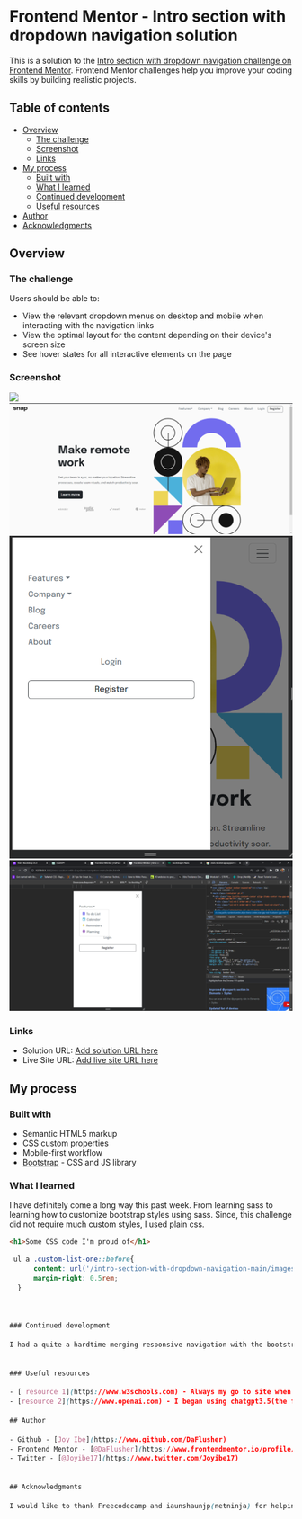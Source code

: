 # Frontend Mentor - Intro section with dropdown navigation solution

This is a solution to the [Intro section with dropdown navigation challenge on Frontend Mentor](https://www.frontendmentor.io/challenges/intro-section-with-dropdown-navigation-ryaPetHE5). Frontend Mentor challenges help you improve your coding skills by building realistic projects. 

## Table of contents

- [Overview](#overview)
  - [The challenge](#the-challenge)
  - [Screenshot](#screenshot)
  - [Links](#links)
- [My process](#my-process)
  - [Built with](#built-with)
  - [What I learned](#what-i-learned)
  - [Continued development](#continued-development)
  - [Useful resources](#useful-resources)
- [Author](#author)
- [Acknowledgments](#acknowledgments)


## Overview

### The challenge

Users should be able to:

- View the relevant dropdown menus on desktop and mobile when interacting with the navigation links
- View the optimal layout for the content depending on their device's screen size
- See hover states for all interactive elements on the page

### Screenshot

![](./images/snap-dropdown.png.jpg)
![](./images/snap-homepage.png)
![](./images/snap-mobile.png)
![](./images/snap-mobile-dropdown.png)


### Links

- Solution URL: [Add solution URL here](https://your-solution-url.com)
- Live Site URL: [Add live site URL here](https://your-live-site-url.com)

## My process

### Built with

- Semantic HTML5 markup
- CSS custom properties
- Mobile-first workflow
- [Bootstrap](https://reactjs.org/) - CSS and JS library


### What I learned
I have definitely come a long way this past week. From learning sass to learning how to customize bootstrap styles using sass. Since, this challenge did not require much custom styles, I used plain css.

```html
<h1>Some CSS code I'm proud of</h1>
```
```css
 ul a .custom-list-one::before{
      content: url('/intro-section-with-dropdown-navigation-main/images/icon-todo.svg');
      margin-right: 0.5rem;
  }



### Continued development

I had a quite a hardtime merging responsive navigation with the bootstrap offcanvas. Since the default bootstrap navigation is quite different from that used in the challenge.


### Useful resources

- [ resource 1](https://www.w3schools.com) - Always my go to site when in doubt.
- [resource 2](https://www.openai.com) - I began using chatgpt3.5(the free version) quite recently following a youtube tutorial on prompt engineering offered via codecamp. It was quite useful in troubleshooting.

## Author

- Github - [Joy Ibe](https://www.github.com/DaFlusher)
- Frontend Mentor - [@DaFlusher](https://www.frontendmentor.io/profile/DaFlusher)
- Twitter - [@Joyibe17](https://www.twitter.com/Joyibe17)


## Acknowledgments

I would like to thank Freecodecamp and iaunshaunjp(netninja) for helping me get started with sass and bootstrap customization via their youtube videos.
